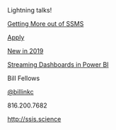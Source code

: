 Lightning talks!

[Getting More out of SSMS](./GettingMoreOutOfSSMS/GettingMoreOutOfSSMS.md)

[Apply](./Apply/ReadMe)

[New in 2019](./NewIn2019/ReadMe.md)

[Streaming Dashboards in Power BI](./PowerBiStreaming/ReadMe.md)



Bill Fellows

[@billinkc](https://www.twitter.com/billinkc)

816.200.7682

http://ssis.science

